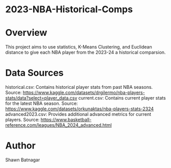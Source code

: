 # 2023-NBA-Historical-Comps

# Overview
This project aims to use statistics, K-Means Clustering, and Euclidean distance to give each NBA player from the 2023-24 a historical comparsion.

# Data Sources

historical.csv: Contains historical player stats from past NBA seasons.
Source: https://www.kaggle.com/datasets/drgilermo/nba-players-stats/data?select=player_data.csv
current.csv: Contains current player stats for the latest NBA season.
Source: https://www.kaggle.com/datasets/orkunaktas/nba-players-stats-2324
advanced2023.csv: Provides additional advanced metrics for current players.
Source: https://www.basketball-reference.com/leagues/NBA_2024_advanced.html


# Author

Shawn Batnagar
